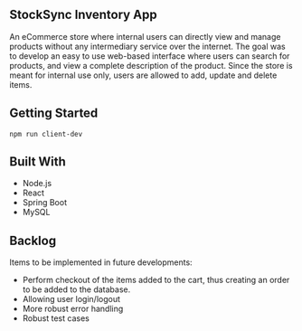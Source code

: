 ## StockSync Inventory App

An eCommerce store where internal users can directly view and manage products without any intermediary service over the internet. The goal was to develop an easy to use web-based interface where users can search for products, and view a complete description of the product. Since the store is meant for internal use only, users are allowed to add, update and delete items.

## Getting Started

`npm run client-dev`

## Built With

- Node.js
- React
- Spring Boot
- MySQL

## Backlog

Items to be implemented in future developments:

- Perform checkout of the items added to the cart, thus creating an order to be added to the database.
- Allowing user login/logout
- More robust error handling
- Robust test cases

